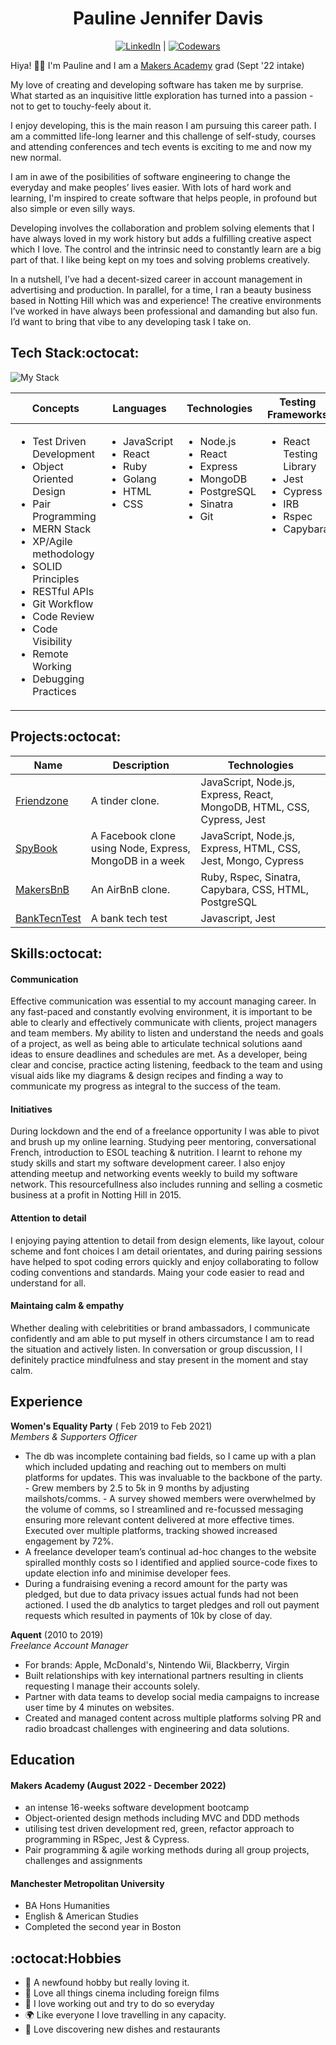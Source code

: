 <div align="center">

# Pauline Jennifer Davis

 [![LinkedIn]](https://www.linkedin.com/in/paulinedavis/) | [![Codewars]](https://www.codewars.com/users/ppjd)
 </div>

Hiya! 👋🏾 I'm Pauline and I am a [Makers Academy](https://makers.tech/) grad (Sept '22 intake)

My love of creating and developing software has taken me by surprise. What started as an inquisitive little exploration has turned into a passion - not to get to touchy-feely about it. 

I enjoy developing, this is the main reason I am pursuing this career path. I am a committed life-long learner and this challenge of self-study, courses and attending conferences and tech events is exciting to me and now my new normal. 

I am in awe of the posibilities of software engineering to change the everyday and make peoples’ lives easier. With lots of hard work and learning, I'm inspired to create software that helps people, in profound but also simple or even silly ways. 

Developing involves the collaboration and problem solving elements that I have always loved in my work history but adds a fulfilling creative aspect which I love. The control and the intrinsic need to constantly learn are a big part of that. I like being kept on my toes and solving problems creatively. 

In a nutshell, I’ve had a decent-sized career in account management in advertising and production. In parallel, for a time, I ran a beauty business based in Notting Hill which was and experience! The creative environments I’ve worked in have always been professional and damanding but also fun. I’d want to bring that vibe to any developing task I take on.

## Tech Stack:octocat:
![My Stack](https://skills.thijs.gg/icons?i=js,react,ruby,mongodb,postgres,nodejs,html,css,git,bash,heroku,jest&perline=4&theme=dark)

 <table>
   <thead>
     <tr>
      <th>Concepts</th>
       <th>Languages</th>
       <th>Technologies</th>
       <th>Testing Frameworks</th>
     </tr>
   </thead>
   <tbody>
     <tr VALIGN=TOP>
      <td>
         <ul>
           <li>Test Driven Development</li>
           <li>Object Oriented Design</li>
           <li>Pair Programming</li>
           <li>MERN Stack</li>
           <li>XP/Agile methodology</li>
           <li>SOLID Principles</li>
           <li>RESTful APIs</li>
           <li>Git Workflow</li>
           <li>Code Review</li>
           <li>Code Visibility</li>
           <li>Remote Working</li>
           <li>Debugging Practices</li>
         </ul>
       </td>
       <td>
         <ul>
           <li>JavaScript</li>
           <li>React</li>
           <li>Ruby</li>
           <li>Golang</li>
           <li>HTML</li>
           <li>CSS</li>
         </ul>
       </td>
       <td>
         <ul>
           <li>Node.js</li>
           <li>React</li>
           <li>Express</li>
           <li>MongoDB</li>
           <li>PostgreSQL</li>
           <li>Sinatra</li>
           <li>Git</li>
         </ul>
       </td>
       <td>
         <ul>
           <li>React Testing Library</li>
           <li>Jest</li>
           <li>Cypress</li>
           <li>IRB</li>
           <li>Rspec</li>
           <li>Capybara</li>
         </ul>
       </td>
     </tr>
   </tbody>
 </table>

## Projects:octocat:

| Name     | Description | Technologies|
 |---       |---          |---          |
 | [Friendzone](https://github.com/paulinejdavis/MERNsters-inc) | A tinder clone. | JavaScript, Node.js, Express, React, MongoDB, HTML, CSS, Cypress, Jest | 
 | [SpyBook](https://github.com/paulinejdavis/acebook-the-incredibles) | A Facebook clone using Node, Express, MongoDB in a week | JavaScript, Node.js, Express, HTML, CSS, Jest, Mongo, Cypress |
 | [MakersBnB](https://github.com/paulinejdavis/makersbnb)| An AirBnB clone. | Ruby, Rspec, Sinatra, Capybara, CSS, HTML, PostgreSQL | 
 | [BankTecnTest](https://github.com/paulinejdavis/bank_tech_test)| A bank tech test | Javascript, Jest | 



## Skills:octocat:

#### Communication

Effective communication was essential to my account managing career.  In any fast-paced and constantly evolving environment, it is important to be able to clearly and effectively communicate with clients, project managers and team members. My ability to listen and understand the needs and goals of a project, as well as being able to articulate technical solutions aand ideas to ensure deadlines and schedules are met. As a developer, being clear and concise, practice acting listening, feedback to the team  and using visual aids like my diagrams & design recipes and finding a way to communicate my progress as  integral to the success of the team.

#### Initiatives

During lockdown and the end of a freelance opportunity I was able to pivot and brush up my online learning. Studying peer mentoring, conversational French, introduction to ESOL teaching & nutrition. I learnt to rehone my study skills and start my software development career. I also enjoy attending meetup and networking events weekly to build my software network.  This resourcefullness also includes running and selling a cosmetic business at a profit in Notting Hill in 2015.

#### Attention to detail

I enjoying paying attention to detail from design elements, like layout, colour scheme and font choices I am detail orientates, and during pairing sessions have helped to spot coding errors quickly and enjoy collaborating to follow coding conventions and standards. Maing your code easier to read and understand for all.

#### Maintaing calm & empathy

Whether dealing with celebritities or brand ambassadors, I communicate confidently and am able to put myself in others circumstance  I am to read the situation and actively listen. In conversation or group discussion, I l definitely practice mindfulness and stay present in the moment and stay calm.

## Experience

**Women's Equality Party** ( Feb 2019 to Feb 2021)  
_Members & Supporters Officer_
- The db was incomplete containing bad fields, so I came up with
a plan which included updating and reaching out to members on multi platforms for updates. This was invaluable to the backbone of the party. - Grew members by 2.5 to 5k in 9 months by adjusting mailshots/comms. - A survey showed members were overwhelmed by the volume
of comms, so I streamlined and re-focussed messaging ensuring more relevant content delivered at more effective times. Executed over multiple platforms, tracking showed increased engagement by 72%.
- A freelance developer team’s continual ad-hoc changes to the website spiralled monthly costs so I identified and applied source-code fixes
to update election info and minimise developer fees.
- During a fundraising evening a record amount for the party was pledged, but due to data privacy issues actual funds had not been actioned. I used the db analytics to target pledges and roll out payment requests which resulted in payments of 10k by close of day.

**Aquent** (2010 to 2019)  
_Freelance Account Manager_
- For brands: Apple, McDonald's, Nintendo Wii, Blackberry, Virgin
- Built relationships with key international partners resulting in clients requesting I manage their accounts solely.
- Partner with data teams to develop social media campaigns
to increase user time by 4 minutes on websites.
- Created and managed content across multiple platforms solving PR and radio broadcast challenges with engineering and data solutions.


## Education

#### Makers Academy (August 2022 - December 2022)
- an intense 16-weeks software development bootcamp
- Object-oriented design methods including MVC and DDD methods
- utilising test driven development red, green, refactor approach to programming in RSpec, Jest & Cypress. 
- Pair programming & agile working methods during all group projects, challenges and assignments

#### Manchester Metropolitan University

- BA Hons Humanities
- English & American Studies
- Completed the second year in Boston

## :octocat:Hobbies

 - :dancer: A newfound hobby but really loving it. 
 - :movie_camera: Love all things cinema including foreign films
 - :dash: I love working out and try to do so everyday
 - :earth_africa: Like everyone I love travelling in any capacity.
 - :fork_and_knife: Love discovering new dishes and restaurants



 <!-- Badge Links -->
 [LinkedIn]: https://img.shields.io/badge/LinkedIn-%232A6AC7?style=for-the-badge&logo=linkedin
 [Codewars]: https://img.shields.io/badge/Codewars-B1361E?style=for-the-badge&logo=Codewars&logoColor=white
